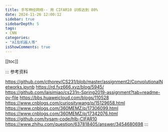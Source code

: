 ```yaml
---
title: 手写神经网络-- 用 CIFAR10 训练达到 80%
date: 2024-11-26 12:00:12
sidebar: true
sidebarDepth: 5
tags:
- CNN
categories:
- "AI及机器人等"
isShowComments: true
---
```

[[toc]]

::: 参考资料

<https://github.com/cthorey/CS231/blob/master/assignment2/ConvolutionalNetworks.ipynb>
<https://rd.fyz666.xyz/blog/5945/>
<https://github.com/laisimiao/cs231n-Spring2019-assignment?tab=readme-ov-file>
<https://bbs.huaweicloud.com/blogs/110528>
<https://www.cnblogs.com/curiositywang/p/15129658.html>
https://www.cnblogs.com/360MEMZ/p/17306099.html
https://www.cnblogs.com/360MEMZ/p/17342076.html
https://github.com/tysam-code/hlb-CIFAR10
https://www.zhihu.com/question/637818405/answer/3454680698
:::
